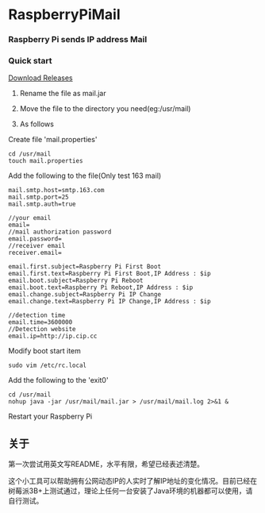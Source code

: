 # RaspberryPiMail

### Raspberry Pi sends IP address Mail

### Quick start

[Download Releases](https://github.com/min-li/RaspberryPiMail/releases)

1. Rename the file as mail.jar

2. Move the file to the directory you need(eg:/usr/mail)

3. As follows

Create file 'mail.properties'

```
cd /usr/mail
touch mail.properties
```

Add the following to the file(Only test 163 mail)

```
mail.smtp.host=smtp.163.com
mail.smtp.port=25
mail.smtp.auth=true

//your email
email=
//mail authorization password
email.password=
//receiver email
receiver.email=

email.first.subject=Raspberry Pi First Boot
email.first.text=Raspberry Pi First Boot,IP Address : $ip
email.boot.subject=Raspberry Pi Reboot
email.boot.text=Raspberry Pi Reboot,IP Address : $ip
email.change.subject=Raspberry Pi IP Change
email.change.text=Raspberry Pi IP Change,IP Address : $ip

//detection time
email.time=3600000
//Detection website
email.ip=http://ip.cip.cc
```

Modify boot start item

```
sudo vim /etc/rc.local
```

Add the following to the 'exit0'

```
cd /usr/mail
nohup java -jar /usr/mail/mail.jar > /usr/mail/mail.log 2>&1 &
```

Restart your Raspberry Pi

## 关于

第一次尝试用英文写README，水平有限，希望已经表述清楚。

这个小工具可以帮助拥有公网动态IP的人实时了解IP地址的变化情况。目前已经在树莓派3B+上测试通过，理论上任何一台安装了Java环境的机器都可以使用，请自行测试。
